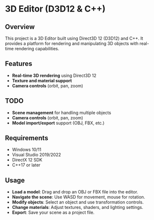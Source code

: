 # 3D Editor (D3D12 & C++)

## Overview
This project is a 3D Editor built using Direct3D 12 (D3D12) and C++. It provides a platform for rendering and manipulating 3D objects with real-time rendering capabilities.

## Features
- **Real-time 3D rendering** using Direct3D 12
- **Texture and material support**
- **Camera controls** (orbit, pan, zoom)

## TODO
- **Scene management** for handling multiple objects
- **Camera controls** (orbit, pan, zoom)
- **Model import/export** support (OBJ, FBX, etc.)

## Requirements
- Windows 10/11
- Visual Studio 2019/2022
- DirectX 12 SDK
- C++17 or later

## Usage
- **Load a model**: Drag and drop an OBJ or FBX file into the editor.
- **Navigate the scene**: Use WASD for movement, mouse for rotation.
- **Modify objects**: Select an object and use transformation controls.
- **Change materials**: Adjust textures, shaders, and lighting settings.
- **Export**: Save your scene as a project file.

